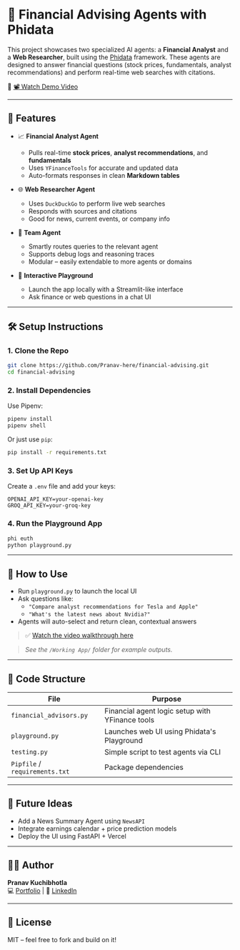 
# 🧠 Financial Advising Agents with Phidata

This project showcases two specialized AI agents: a **Financial Analyst** and a **Web Researcher**, built using the [Phidata](https://docs.phidata.com/) framework. These agents are designed to answer financial questions (stock prices, fundamentals, analyst recommendations) and perform real-time web searches with citations.

🔗 [📽️ Watch Demo Video](https://iit0-my.sharepoint.com/:v:/r/personal/pkuchibhotla_hawk_iit_edu/Documents/Phidata%20-%20Chat%20-%20Google%20Chrome%202025-06-07%2018-01-21.mp4?csf=1&web=1&nav=eyJyZWZlcnJhbEluZm8iOnsicmVmZXJyYWxBcHAiOiJPbmVEcml2ZUZvckJ1c2luZXNzIiwicmVmZXJyYWxBcHBQbGF0Zm9ybSI6IldlYiIsInJlZmVycmFsTW9kZSI6InZpZXciLCJyZWZlcnJhbFZpZXciOiJNeUZpbGVzTGlua0NvcHkifX0&e=sPQy3y)

---

## 🚀 Features

- 📈 **Financial Analyst Agent**
  - Pulls real-time **stock prices**, **analyst recommendations**, and **fundamentals**
  - Uses `YFinanceTools` for accurate and updated data
  - Auto-formats responses in clean **Markdown tables**

- 🌐 **Web Researcher Agent**
  - Uses `DuckDuckGo` to perform live web searches
  - Responds with sources and citations
  - Good for news, current events, or company info

- 🧠 **Team Agent**
  - Smartly routes queries to the relevant agent
  - Supports debug logs and reasoning traces
  - Modular – easily extendable to more agents or domains

- 🧪 **Interactive Playground**
  - Launch the app locally with a Streamlit-like interface
  - Ask finance or web questions in a chat UI

---

## 🛠️ Setup Instructions

### 1. Clone the Repo

```bash
git clone https://github.com/Pranav-here/financial-advising.git
cd financial-advising
```

### 2. Install Dependencies

Use Pipenv:

```bash
pipenv install
pipenv shell
```

Or just use `pip`:

```bash
pip install -r requirements.txt
```

### 3. Set Up API Keys

Create a `.env` file and add your keys:

```env
OPENAI_API_KEY=your-openai-key
GROQ_API_KEY=your-groq-key
```

### 4. Run the Playground App

```bash
phi euth
python playground.py
```

---

## 🧪 How to Use

- Run `playground.py` to launch the local UI
- Ask questions like:
  - `"Compare analyst recommendations for Tesla and Apple"`
  - `"What's the latest news about Nvidia?"`
- Agents will auto-select and return clean, contextual answers

> ✅ [Watch the video walkthrough here](https://iit0-my.sharepoint.com/:v:/r/personal/pkuchibhotla_hawk_iit_edu/Documents/Phidata%20-%20Chat%20-%20Google%20Chrome%202025-06-07%2018-01-21.mp4)

> *See the `/Working App/` folder for example outputs.*

---

## 🧠 Code Structure

| File                | Purpose                                              |
|---------------------|------------------------------------------------------|
| `financial_advisors.py` | Financial agent logic setup with YFinance tools    |
| `playground.py`        | Launches web UI using Phidata's Playground         |
| `testing.py`           | Simple script to test agents via CLI               |
| `Pipfile` / `requirements.txt` | Package dependencies                       |

---

## 📌 Future Ideas

- Add a News Summary Agent using `NewsAPI`
- Integrate earnings calendar + price prediction models
- Deploy the UI using FastAPI + Vercel

---

## 👨‍💻 Author

**Pranav Kuchibhotla**  
💻 [Portfolio](https://pranavkuchibhotla.com) | 🔗 [LinkedIn](https://www.linkedin.com/in/pranavkuchibhotla/)

---

## 📄 License

MIT – feel free to fork and build on it!
